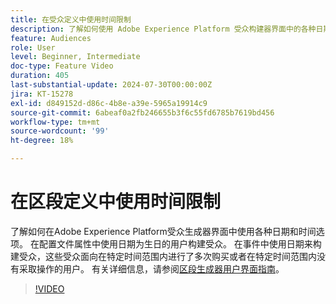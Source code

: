 ```yaml
---
title: 在受众定义中使用时间限制
description: 了解如何使用 Adobe Experience Platform 受众构建器界面中的各种日期和时间选项。
feature: Audiences
role: User
level: Beginner, Intermediate
doc-type: Feature Video
duration: 405
last-substantial-update: 2024-07-30T00:00:00Z
jira: KT-15278
exl-id: d849152d-d86c-4b8e-a39e-5965a19914c9
source-git-commit: 6abeaf0a2fb246655b3f6c55fd6785b7619bd456
workflow-type: tm+mt
source-wordcount: '99'
ht-degree: 18%

---
```


# 在区段定义中使用时间限制

了解如何在Adobe Experience Platform受众生成器界面中使用各种日期和时间选项。 在配置文件属性中使用日期为生日的用户构建受众。 在事件中使用日期来构建受众，这些受众面向在特定时间范围内进行了多次购买或者在特定时间范围内没有采取操作的用户。 有关详细信息，请参阅[区段生成器用户界面指南](https://experienceleague.adobe.com/zh-hans/docs/experience-platform/segmentation/ui/segment-builder)。

>[!VIDEO](https://video.tv.adobe.com/v/3432259/?learn=on&enablevpops)
